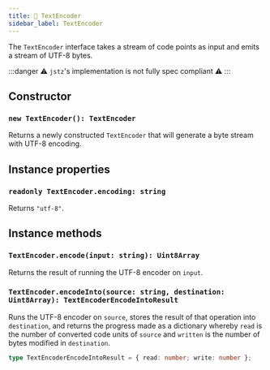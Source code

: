 ```yaml
---
title: 🔣 TextEncoder
sidebar_label: TextEncoder
---
```


The `TextEncoder` interface takes a stream of code points as input and emits a stream of UTF-8 bytes.

:::danger
⚠️ `jstz`'s implementation is not fully spec compliant ⚠️
:::

## Constructor

### `new TextEncoder(): TextEncoder`

Returns a newly constructed `TextEncoder` that will generate a byte stream with UTF-8 encoding.

## Instance properties

### `readonly TextEncoder.encoding: string`

Returns `"utf-8"`.

## Instance methods

### `TextEncoder.encode(input: string): Uint8Array`

Returns the result of running the UTF-8 encoder on `input`.

### `TextEncoder.encodeInto(source: string, destination: Uint8Array): TextEncoderEncodeIntoResult`

Runs the UTF-8 encoder on `source`, stores the result of that operation into `destination`, and returns the progress made as a dictionary whereby `read` is the number of converted code units of `source` and `written` is the number of bytes modified in `destination`.

```typescript
type TextEncoderEncodeIntoResult = { read: number; write: number };
```
